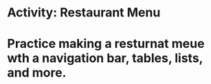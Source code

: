 # Activity: Restaurant Menu
# Practice making a resturnat meue wth a navigation bar, tables, lists, and more. 